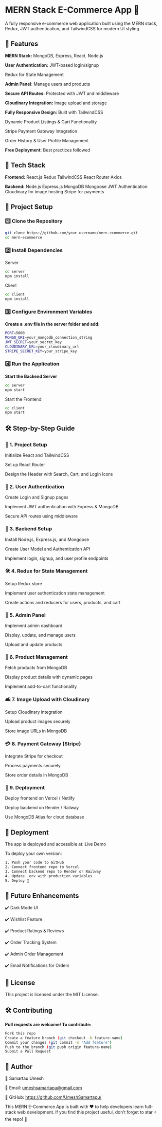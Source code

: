 # MERN Stack E-Commerce App 🚀 

A fully responsive e-commerce web application built using the MERN stack, Redux, JWT authentication, and TailwindCSS for modern UI styling.


## 🌟 Features

**MERN Stack:** MongoDB, Express, React, Node.js

**User Authentication:** JWT-based login/signup

Redux for State Management

**Admin Panel:**  Manage users and products

**Secure API Routes:** Protected with JWT and middleware

**Cloudinary Integration:** Image upload and storage

**Fully Responsive Design:** Built with TailwindCSS

Dynamic Product Listings & Cart Functionality

Stripe Payment Gateway Integration

Order History & User Profile Management

**Free Deployment:** Best practices followed

## 📌 Tech Stack

**Frontend:**
React.js
Redux
TailwindCSS
React Router
Axios

**Backend:**
Node.js
Express.js
MongoDB
Mongoose
JWT Authentication
Cloudinary for image hosting
Stripe for payments

## 📂 Project Setup

### 1️⃣ Clone the Repository

```bash
git clone https://github.com/your-username/mern-ecommerce.git
cd mern-ecommerce
```

### 2️⃣ Install Dependencies

Server
```bash
cd server
npm install
```

Client
```bash
cd client
npm install
```

### 3️⃣ Configure Environment Variables

**Create a .env file in the server folder and add:**

```bash
PORT=5000
MONGO_URI=your_mongodb_connection_string
JWT_SECRET=your_secret_key
CLOUDINARY_URL=your_cloudinary_url
STRIPE_SECRET_KEY=your_stripe_key
```

### 4️⃣ Run the Application

**Start the Backend Server**

```bash
cd server
npm start
```

Start the Frontend

```bash
cd client
npm start
```

## 🛠 Step-by-Step Guide

### 📀 1. Project Setup

Initialize React and TailwindCSS

Set up React Router

Design the Header with Search, Cart, and Login Icons

### 📁 2. User Authentication

Create Login and Signup pages

Implement JWT authentication with Express & MongoDB

Secure API routes using middleware

### 📖 3. Backend Setup

Install Node.js, Express.js, and Mongoose

Create User Model and Authentication API

Implement login, signup, and user profile endpoints

### 🛠️ 4. Redux for State Management

Setup Redux store

Implement user authentication state management

Create actions and reducers for users, products, and cart

### 👤 5. Admin Panel

Implement admin dashboard

Display, update, and manage users

Upload and update products

### 📝 6. Product Management

Fetch products from MongoDB

Display product details with dynamic pages

Implement add-to-cart functionality

### 🛋️ 7. Image Upload with Cloudinary

Setup Cloudinary integration

Upload product images securely

Store image URLs in MongoDB

### 💳 8. Payment Gateway (Stripe)

Integrate Stripe for checkout

Process payments securely

Store order details in MongoDB

### 🚀 9. Deployment

Deploy frontend on Vercel / Netlify

Deploy backend on Render / Railway

Use MongoDB Atlas for cloud database

## 🚀 Deployment

The app is deployed and accessible at: Live Demo

To deploy your own version:

```bash
1. Push your code to GitHub
2. Connect frontend repo to Vercel
3. Connect backend repo to Render or Railway
4. Update .env with production variables
5. Deploy 🚀
```

##  🌟 Future Enhancements

✔️ Dark Mode UI

✔️ Wishlist Feature

✔️ Product Ratings & Reviews

✔️ Order Tracking System

✔️ Admin Order Management

✔️ Email Notifications for Orders


## 📜 License
This project is licensed under the MIT License.

## 🛠️ Contributing

**Pull requests are welcome! To contribute:**

```bash
Fork this repo
Create a feature branch (git checkout -b feature-name)
Commit your changes (git commit -m "Add feature")
Push to the branch (git push origin feature-name)
Submit a Pull Request
```

## 💪 Author

👤 Samartau Umesh

📧 Email: umeshsamartapu@gmail.com

📝 GitHub: https://github.com/UmeshSamartapu/

This MERN E-Commerce App is built with ❤️ to help developers learn full-stack web development.
If you find this project useful, don't forget to star ⭐ the repo! 🚀
